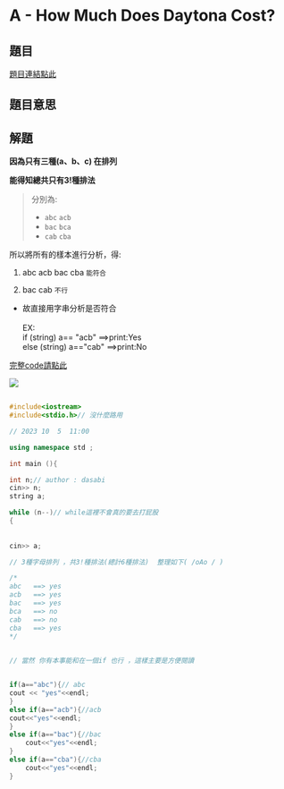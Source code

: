 # A - How Much Does Daytona Cost?

## 題目
[題目連結點此](https://vjudge.net/contest/585165#problem)

## 題目意思



## 解題

 <strong>因為只有三種(a、b、c) 在排列

能得知總共只有3!種排法</strong>

>
>分別為:<br>
>*   `abc` `acb` <br>
>*   `bac` `bca`<br>
>*   `cab` `cba`<br>

所以將所有的樣本進行分析，得: <br>

1.  abc acb bac cba `能符合`<br>

1.  bac cab `不行`<br>

* 故直接用字串分析是否符合 <br><br>
EX:   <br>
if (string) a== "acb"           ==>print:Yes <br>
else (string) a=="cab"          ==>print:No  <br>


[完整code請點此](https://github.com/archue001/CPEB1005/blob/main/B%20-%20Short%20Sort.cpp) <br>



![](https://github.com/archue001/CPEB1005/blob/main/1499593276-2126423918_n.jpg)
<br>
```cpp

#include<iostream>
#include<stdio.h>// 沒什麼路用

// 2023 10  5  11:00

using namespace std ;

int main (){

int n;// author : dasabi    
cin>> n; 
string a;

while (n--)// while這裡不會真的要去打屁股
{
    
        
cin>> a;

// 3種字母排列 ，共3!種排法(總計6種排法)  整理如下( /oAo / )

/*
abc   ==> yes 
acb   ==> yes
bac   ==> yes
bca   ==> no
cab   ==> no
cba   ==> yes
*/
 

// 當然 你有本事能和在一個if 也行 ，這樣主要是方便閱讀


if(a=="abc"){// abc 
cout << "yes"<<endl;
}
else if(a=="acb"){//acb
cout<<"yes"<<endl;
}
else if(a=="bac"){//bac
    cout<<"yes"<<endl;
}
else if(a=="cba"){//cba
    cout<<"yes"<<endl;
}
```

